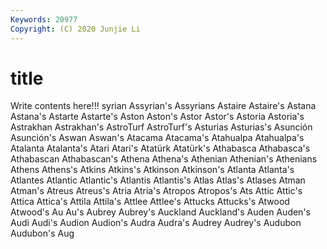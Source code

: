 ```yaml
---
Keywords: 20977
Copyright: (C) 2020 Junjie Li
---
```


# title

Write contents here!!!
syrian 
Assyrian's
Assyrians 
Astaire 
Astaire's 
Astana 
Astana's 
Astarte 
Astarte's 
Aston 
Aston's 
Astor
Astor's 
Astoria 
Astoria's 
Astrakhan 
Astrakhan's 
AstroTurf 
AstroTurf's 
Asturias 
Asturias's 
Asunción
Asunción's 
Aswan 
Aswan's 
Atacama 
Atacama's 
Atahualpa 
Atahualpa's 
Atalanta 
Atalanta's 
Atari
Atari's 
Atatürk 
Atatürk's 
Athabasca 
Athabasca's 
Athabascan 
Athabascan's 
Athena 
Athena's 
Athenian
Athenian's 
Athenians 
Athens 
Athens's 
Atkins 
Atkins's 
Atkinson 
Atkinson's 
Atlanta 
Atlanta's
Atlantes 
Atlantic 
Atlantic's 
Atlantis 
Atlantis's 
Atlas 
Atlas's 
Atlases 
Atman 
Atman's
Atreus 
Atreus's 
Atria 
Atria's 
Atropos 
Atropos's 
Ats 
Attic 
Attic's 
Attica
Attica's 
Attila 
Attila's 
Attlee 
Attlee's 
Attucks 
Attucks's 
Atwood 
Atwood's 
Au
Au's 
Aubrey 
Aubrey's 
Auckland 
Auckland's 
Auden 
Auden's 
Audi 
Audi's 
Audion
Audion's 
Audra 
Audra's 
Audrey 
Audrey's 
Audubon 
Audubon's 
Aug 
